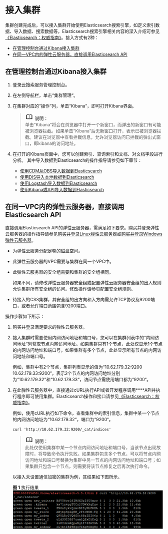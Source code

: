 # 接入集群<a name="css_01_0012"></a>

集群创建完成后，可以接入集群开始使用Elasticsearch搜索引擎，如定义索引数据、导入数据、搜索数据等，Elasticsearch搜索引擎相关内容的深入介绍可参见[《Elasticsearch：权威指南》](https://www.elastic.co/guide/cn/elasticsearch/guide/current/index.html)。接入方式有2种：

-   [在管理控制台通过Kibana接入集群](#section9848115695612)
-   [在同一VPC内的弹性云服务器，直接调用Elasticsearch API](#section16223134914582)

## 在管理控制台通过Kibana接入集群<a name="section9848115695612"></a>

1.  登录云搜索服务管理控制台。
2.  在左侧导航栏，单击“集群管理“。
3.  在集群对应的“操作“列，单击“Kibana“，即可打开Kibana界面。

    >![](public_sys-resources/icon-note.gif) **说明：**   
    >单击“Kibana“将会在浏览器中打开一个新窗口，而弹出的新窗口有可能被浏览器拦截。如果单击“Kibana“后无新窗口打开，表示已被浏览器拦截。建议在浏览器中查看拦截信息，允许浏览器访问已拦截的弹出式窗口，即kibana的访问地址。  

4.  在打开的Kibana页面中，您可以创建索引、查询索引和文档、对文档字段进行分析。 其中导入数据到Elasticsearch的操作指导请参见如下章节：
    -   [使用CDM从OBS导入数据到Elasticsearch](使用CDM从OBS导入数据到Elasticsearch.md)
    -   [使用DIS导入本地数据到Elasticsearch](使用DIS导入本地数据到Elasticsearch.md)
    -   [使用Logstash导入数据到Elasticsearch](使用Logstash导入数据到Elasticsearch.md)
    -   [使用Kibana或API导入数据到Elasticsearch](使用Kibana或API导入数据到Elasticsearch.md)


## 在同一VPC内的弹性云服务器，直接调用Elasticsearch API<a name="section16223134914582"></a>

直接调用Elasticsearch API的弹性云服务器，需满足如下要求。购买并登录弹性云服务器的操作指导请参见[购买并登录Linux弹性云服务器](http://support.huaweicloud.com/qs-ecs/zh-cn_topic_0092494193.html)或[购买并登录Windows弹性云服务器](http://support.huaweicloud.com/qs-ecs/zh-cn_topic_0021831611.html)。

-   为弹性云服务分配足够的磁盘空间。
-   此弹性云服务器的VPC需要与集群在同一个VPC中。
-   此弹性云服务器的安全组需要和集群的安全组相同。

    如果不同，请修改弹性云服务器安全组或配置弹性云服务器安全组的出入规则允许集群所有安全组的访问。修改操作请参见[配置安全组规则](http://support.huaweicloud.com/usermanual-ecs/zh-cn_topic_0030878383.html)。

-   待接入的CSS集群，其安全组的出方向和入方向需允许TCP协议及9200端口，或者允许端口范围包含9200端口。

操作步骤如下所示：

1.  购买并登录满足要求的弹性云服务器。
2.  接入集群时需要使用内网访问地址和端口号，您可以在集群列表中的“内网访问地址“列获取节点内网访问地址。如果集群只有1个节点，此处仅显示1个节点的内网访问地址和端口号，如果集群有多个节点，此处显示所有节点的内网访问地址和端口号。

    例如，集群中有2个节点，集群列表显示的值为“10.62.179.32:9200 10.62.179.33:9200“，表示2个节点的内网访问地址分别为“10.62.179.32“和“10.62.179.33“，访问节点需使用端口都为“9200“。

3.  在此弹性云服务器中，直接通过cURL执行API或者开发程序调用****API并执行程序即可使用集群。Elasticsearch操作和接口请参见[《Elasticsearch：权威指南》](https://www.elastic.co/guide/cn/elasticsearch/guide/current/index.html)。

    例如，使用cURL执行如下命令，查看集群中的索引信息，集群中某一个节点的内网访问地址为“10.62.179.32“，端口为“9200“。

    ```
    curl 'http://10.62.179.32:9200/_cat/indices'
    ```

    >![](public_sys-resources/icon-note.gif) **说明：**   
    >此处仅使用集群中某一个节点内网访问地址和端口号，当该节点出现故障时，将导致命令执行失败。如果集群包含多个节点，可以将节点内网访问地址和端口号替换为集群中另一节点的内网访问地址和端口号；如果集群只包含一个节点，则需要将该节点修复之后再次执行命令。  

    以接入未设置通信加密的集群为例，其结果如下图所示。

    **图 1**  执行结果<a name="fig129821943205913"></a>  
    ![](figures/执行结果.png "执行结果")


